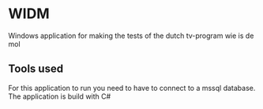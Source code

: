 # WIDM
Windows application for making the tests of the dutch tv-program wie is de mol

## Tools used
For this application to run you need to have to connect to a mssql database. <br />
The application is build with C#
